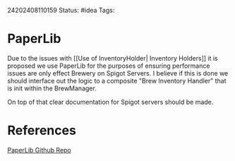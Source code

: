 24202408110159
Status: #idea
Tags: 

# PaperLib

Due to the issues with [[Use of InventoryHolder| Inventory Holders]] it is proposed we use PaperLib for the purposes of ensuring performance issues are only effect Brewery on Spigot Servers. 
I believe if this is done we should interface out the logic to a composite "Brew Inventory Handler" that is init within the BrewManager. 

On top of that clear documentation for Spigot servers should be made. 

# References
[PaperLib Github Repo](https://github.com/PaperMC/PaperLib)